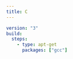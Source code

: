 ```yaml
---
title: C
---
```


```yaml
version: "3"
build:
  steps:
    - type: apt-get
      packages: ["gcc"]
```
